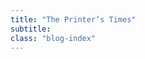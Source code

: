 ```yaml
---
title: "The Printer’s Times"
subtitle: 
class: "blog-index"
---
```


<!-- # Let’s check the news, shall we? -->